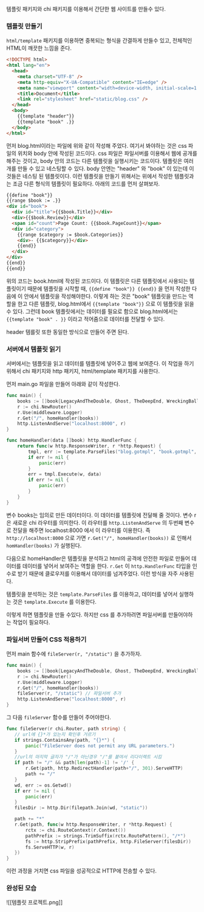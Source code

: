 템플릿 패키지와 chi 패키지를 이용해서 간단한 웹 사이트를 만들수 있다.

### 템플릿 만들기 

`html/template` 패키지를 이용하면 중복되는 형식을 간결하게 만들수 있고, 전체적인 HTML이 깨끗한 느낌을 준다. 

```html
<!DOCTYPE html>
<html lang="en">
  <head>
    <meta charset="UTF-8" />
    <meta http-equiv="X-UA-Compatible" content="IE=edge" />
    <meta name="viewport" content="width=device-width, initial-scale=1.0" />
    <title>Document</title>
    <link rel="stylesheet" href="static/blog.css" />
  </head>
  <body>
    {{template "header"}}
    {{template "book" .}}
  </body>
</html>

```

먼저 blog.html이라는 파일에 위와 같이 작성해 주었다. 여기서 봐야하는 것은 css 파일의 위치와 body 안에 작성된 코드이다.  css 파일은 파일서버를 이용해서 웹에 공개를 해주는 것이고, body 안의 코드는 다른 템플릿을 실행시키는 코드이다. 템플릿은 여러개를 만들 수 있고 네스팅할 수 있다. body 안엔는 "header" 와 "book" 이 있는데 이것들은 네스팅 된 템플릿이다. 이런 템플릿을 만들기 위해서는 위에서 작성한 템플릿과는 조금 다른 형식의 템플릿이 필요하다. 아래의 코드를 먼저 살펴보자.

```html
{{define "book"}}
{{range $book := .}}
<div id="book">
  <div id="title">{{$book.Title}}</div>
  <div>{{$book.Review}}</div>
  <span id="count">Page Count: {{$book.PageCount}}</span>
  <div id="category">
    {{range $category := $book.Categories}}
    <div>- {{$category}}</div>
    {{end}}
  </div>
</div>
{{end}}
{{end}}
```

위의 코드는 book.html에 작성된 코드이다. 이 템플릿은 다른 템플릿에서 사용되는 템플릿이기 때문에 템플릿을 시작할 때, `{{define "book"}} {{end}}` 을 먼저 작성한 다음에 이 안에서 템플릿을 작성해야한다. 이렇게 하는 것은 "book" 템플릿을 만드는 역할을 한고 다른 템플릿, blog.html에서 `{{template "book"}}` 으로 이 템플릿을 읽을 수 있다. 그런데 book 템플릿에서는 데이터를 필요로 함으로  blog.html에서는 `{{template "book" . }}` 이라고 적어줌으로 데이터를 전달할 수 있다. 

header 템를릿 또한 동일한 방식으로 만들어 주면 된다. 

### 서버에서 템플릿 읽기

서버에서는 템플릿을 읽고 데이터를  템플릿에 넣어주고 웹에 보여준다. 이 작업을 하기 위해서 chi 패키지와  http 패키지, html/template 패키지를 사용한다. 

먼저 main.go 파일을 만들어 아래와 같이 작성한다.

```go
func main() {
	books := []book{LegacyAndTheDouble, Ghost, TheDeepEnd, WreckingBall, DogManAndCatKid}
	r := chi.NewRouter()
	r.Use(middleware.Logger)
	r.Get("/", homeHandler(books))
	http.ListenAndServe("localhost:8000", r)
}

func homeHandler(data []book) http.HandlerFunc {
	return func(w http.ResponseWriter, r *http.Request) {
		tmpl, err := template.ParseFiles("blog.gotmpl", "book.gotmpl", "header.gotmpl")
		if err != nil {
			panic(err)
		}
		err = tmpl.Execute(w, data)
		if err != nil {
			panic(err)
		}
	}
}
```

변수 books는 임의로 만든 데이터이다. 이 데이터를 템플릿에 전달해 줄 것이다. 
변수 r 은 새로운 chi 라우터를 의미한다. 이 라우터를 `http.ListenAndServe` 의 두번째 변수로 전달을 해주면 localhost:8000 에서 이 라우터를 이용한다.  즉 `http://localhost:8000` 으로 가면  `r.Get("/", homeHandler(books))` 로 인해서  `homHandler(books)` 가 실행된다. 

다음으로  homeHandler은  템플릿을 분석하고 html의 공격에 안전한 파일로 만들어 데이터를 데이터를 넣어서 보여주는 역할을 한다. `r.Get` 이 `http.HandlerFunc` 타입을 인수로 받기 때문에 클로우저를 이용해서 데이터를 넘겨주었다. 이런 방식을 자주 사용된다. 

템플릿을 분석하는 것은 `template.ParseFiles` 를 이용하고, 데이터를 넣어서 실행하는 것은 `template.Execute` 를 이용한다. 

이렇게 하면 템플릿을 만들 수있다. 하지만 css 를 추가하려면 파일서버를 만들어야하는 작업이 필요하다. 

### 파일서버 만들어 CSS 적용하기

먼저 main 함수에 `fileServer(r, "/static")` 을 추가하자. 

```go
func main() {
	books := []book{LegacyAndTheDouble, Ghost, TheDeepEnd, WreckingBall, DogManAndCatKid}
	r := chi.NewRouter()
	r.Use(middleware.Logger)
	r.Get("/", homeHandler(books))
	fileServer(r, "/static") // 파일서버 추가
	http.ListenAndServe("localhost:8000", r)
}
```

그 다음  `fileServer` 함수를 만들어 주어야한다. 

 ```go
 func fileServer(r chi.Router, path string) {
	// url에 {}*가 있는지 확인후 거르기
	if strings.ContainsAny(path, "{}*") {
		panic("FileServer does not permit any URL parameters.")
	}
	//url의 마지막 글자가 "/"가 아닌경우 "/"를 붙여서 리다이렉트 시킴
	if path != "/" && path[len(path)-1] != '/' {
		r.Get(path, http.RedirectHandler(path+"/", 301).ServeHTTP)
		path += "/"
	}
	wd, err := os.Getwd()
	if err != nil {
		panic(err)
	}
	filesDir := http.Dir(filepath.Join(wd, "static"))

	path += "*"
	r.Get(path, func(w http.ResponseWriter, r *http.Request) {
		rctx := chi.RouteContext(r.Context())
		pathPrefix := strings.TrimSuffix(rctx.RoutePattern(), "/*")
		fs := http.StripPrefix(pathPrefix, http.FileServer(filesDir))
		fs.ServeHTTP(w, r)
	})
}
```

 이런 과정을 거치면 css 파일을 성공적으로  HTTP에 전송할 수 있다. 

### 완성된 모습
![[템플릿 프로젝트.png]]